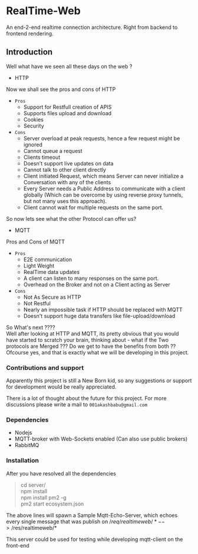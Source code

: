 # RealTime-Web
An end-2-end realtime connection architecture. Right from backend to frontend rendering.

## Introduction

Well what have we seen all these days on the web ?
* HTTP

Now we shall see the pros and cons of HTTP  
- `Pros`    
    * Support for Restfull creation of APIS
    * Supports files upload and download
    * Cookies
    * Security
- `Cons`  
    * Server overload at peak requests, hence a few request might be ignored
    * Cannot queue a request
    * Clients timeout
    * Doesn't support live updates on data
    * Cannot talk to other client directly
    * Client initiated Request, which means Server can never initialize a Conversation with any of the clients
    * Every Server needs a Public Address to communicate with a client globally (Which can be overcome by using reverse proxy tunnels, but not many uses this approach).
    * Client cannot wait for multiple requests on the same port.

So now lets see what the other Protocol can offer us?
* MQTT

Pros and Cons of MQTT  
- `Pros`  
    * E2E communication
    * Light Weight
    * RealTime data updates
    * A client can listen to many responses on the same port.
    * Overhead on the Broker and not on a Client acting as Server
- `Cons`  
    * Not As Secure as HTTP
    * Not Restful
    * Nearly an impossible task if HTTP should be replaced with MQTT
    * Doesn't support huge data transfers like file-upload/download

So What's next ????  
Well after looking at HTTP and MQTT, its pretty obvious that you would have started to scratch your brain, thinking about - what if the Two protocols are Merged ??? Do we get to have the benefits from both ??   
Ofcourse yes, and that is exactly what we will be developing in this project.

### Contributions and support
Apparently this project is still a New Born kid, so any suggestions or support for development would be really appreciated.

There is a lot of thought about the future for this project. For more discussions please write a mail to `001akashbabu@gmail.com`

### Dependencies
* Nodejs
* MQTT-broker with Web-Sockets enabled (Can also use public brokers)
* RabbitMQ

### Installation
After you have resolved all the dependencies  
> cd server/  
> npm install  
> npm install pm2 -g  
> pm2 start ecosystem.json      

The above lines will spawn a Sample Mqtt-Echo-Server, which echoes every single message that was publish on /$req/realtimeweb/* --> /$res/realtimeweb/*

This server could be used for testing while developing mqtt-client on the front-end

